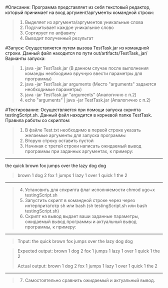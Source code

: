 #Описание:
Программа представляет из себя текстовый редактор, который принимает на вход аргумент/аргументы командной строки:
>1. Выделяет из аргумента/аргументов уникальные слова
>2. Подсчитывает каждое уникальное слово
>3. Сортирует по алфавиту
>4. Выводит полученный результат
	
#Запуск:
Осуществляется путем вызова TestTask.jar из командной строки. Данный файл находится по пути out/artifacts/TestTask_jar/
Варианты запуска:
> 1. java -jar TestTask.jar (В данном случае после выполнения команды необходимо вручную ввести параметры для программы)
> 2. java -jar TestTask.jar arguments (Место "arguments" задаются необходимые параметры)
> 3. java -jar TestTask.jar "arguments" (Аналогично с п.2)
> 4. echo "arguments" | java -jar TestTask.jar (Апалогично с п.2)
	
#Тестирование:
Осуществляется при помощи запуска скрипта testingScript.sh. Данный файл находится в корневой папке TestTask.
Правила работы со скриптом:

> 1. В файле Test.txt необходимо в первой строке указать желаемые аргументы для запуска программы
> 2. Вторую строку оставить пустой
> 3. Начиная с третей строки написать ожидаемый вывод программы при заданных аргументах, к примеру:
---
the quick brown fox jumps over the lazy dog dog

> brown 1
> dog 2
> fox 1
> jumps 1
> lazy 1
> over 1
> quick 1
> the 2
---
>4. Установить для спкрипта флаг исполняемости chmod ugo+x testingScript.sh
>5. Запустить скрипт в командной строке через через интерпритатотр sh или bash (sh testingScript.sh или bash testingScript.sh)
>6. Скрипт на вывод выдает ваши заданные параметры, ожидаемый вывод программы и актуальный вывод программы, к примеру:
---
> Tnput: the quick brown fox jumps over the lazy dog dog

> Expected output:
> brown 1
> dog 2
> fox 1
> jumps 1
> lazy 1
> over 1
> quick 1
> the 2
> 
> Actual output:
> brown 1
> dog 2
> fox 1
> jumps 1
> lazy 1
> over 1
> quick 1
> the 2
---
> 7. Самостоятельно сравнить ожидаемый и актуальный вывод. 

